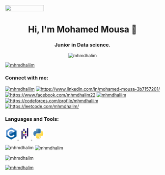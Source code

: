 <img src="url" width="50%" height="50%">
<h1 align="center">Hi, I'm Mohamed Mousa 👋</h1>
<h3 align="center">Junior in Data science.</h3>

<p align="center"> <img src="https://komarev.com/ghpvc/?username=mhmdhalim&label=Profile%20views&color=0e75b6&style=flat" alt="mhmdhalim" /> </p>

<p align="left"> <a href="https://twitter.com/mhmdhaliim" target="blank"><img src="https://img.shields.io/twitter/follow/mhmdhaliim?logo=twitter&style=for-the-badge" alt="mhmdhaliim" /></a> </p>

<h3 align="left">Connect with me:</h3>
<p align="left">
<a href="https://twitter.com/mhmdhaliim" target="blank"><img align="center" src="https://raw.githubusercontent.com/rahuldkjain/github-profile-readme-generator/master/src/images/icons/Social/twitter.svg" alt="mhmdhaliim" height="30" width="40" /></a>
<a href="https://linkedin.com/in/https://www.linkedin.com/in/mohamed-mousa-3b7157201/" target="blank"><img align="center" src="https://raw.githubusercontent.com/rahuldkjain/github-profile-readme-generator/master/src/images/icons/Social/linked-in-alt.svg" alt="https://www.linkedin.com/in/mohamed-mousa-3b7157201/" height="30" width="40" /></a>
<a href="https://fb.com/https://www.facebook.com/mhmdhalim22" target="blank"><img align="center" src="https://raw.githubusercontent.com/rahuldkjain/github-profile-readme-generator/master/src/images/icons/Social/facebook.svg" alt="https://www.facebook.com/mhmdhalim22" height="30" width="40" /></a>
<a href="https://instagram.com/mhmdhaliim" target="blank"><img align="center" src="https://raw.githubusercontent.com/rahuldkjain/github-profile-readme-generator/master/src/images/icons/Social/instagram.svg" alt="mhmdhaliim" height="30" width="40" /></a>
<a href="https://codeforces.com/profile/https://codeforces.com/profile/mhmdhaliim" target="blank"><img align="center" src="https://raw.githubusercontent.com/rahuldkjain/github-profile-readme-generator/master/src/images/icons/Social/codeforces.svg" alt="https://codeforces.com/profile/mhmdhaliim" height="30" width="40" /></a>
<a href="https://www.leetcode.com/https://leetcode.com/mhmdhalim/" target="blank"><img align="center" src="https://raw.githubusercontent.com/rahuldkjain/github-profile-readme-generator/master/src/images/icons/Social/leet-code.svg" alt="https://leetcode.com/mhmdhalim/" height="30" width="40" /></a>
</p>

<h3 align="left">Languages and Tools:</h3>
<p align="left"> <a href="https://www.cprogramming.com/" target="_blank" rel="noreferrer"> <img src="https://raw.githubusercontent.com/devicons/devicon/master/icons/c/c-original.svg" alt="c" width="40" height="40"/> </a> <a href="https://pandas.pydata.org/" target="_blank" rel="noreferrer"> <img src="https://raw.githubusercontent.com/devicons/devicon/2ae2a900d2f041da66e950e4d48052658d850630/icons/pandas/pandas-original.svg" alt="pandas" width="40" height="40"/> </a> <a href="https://www.python.org" target="_blank" rel="noreferrer"> <img src="https://raw.githubusercontent.com/devicons/devicon/master/icons/python/python-original.svg" alt="python" width="40" height="40"/> </a> </p>

<p><img align="left" src="https://github-readme-stats.vercel.app/api/top-langs?username=mhmdhalim&show_icons=true&locale=en&layout=compact" alt="mhmdhalim" /></p>

<p>&nbsp;<img align="center" src="https://github-readme-stats.vercel.app/api?username=mhmdhalim&show_icons=true&locale=en" alt="mhmdhalim" /></p>

<p><img align="center" src="https://github-readme-streak-stats.herokuapp.com/?user=mhmdhalim&" alt="mhmdhalim" /></p>

<p align="left"> <a href="https://github.com/ryo-ma/github-profile-trophy"><img src="https://github-profile-trophy.vercel.app/?username=mhmdhalim" alt="mhmdhalim" /></a> </p>


        

